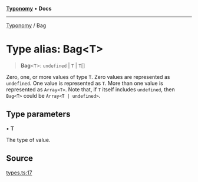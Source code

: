 [**Typonomy**](../README.md) • **Docs**

***

[Typonomy](../globals.md) / Bag

# Type alias: Bag\<T\>

> **Bag**\<`T`\>: `undefined` \| `T` \| `T`[]

Zero, one, or more values of type `T`.
Zero values are represented as `undefined`.
One value is represented as `T`.
More than one value is represented as `Array<T>`.
Note that, if `T` itself includes `undefined`, then `Bag<T>` could be `Array<T | undefined>`.

## Type parameters

• **T**

The type of value.

## Source

[types.ts:17](https://github.com/softcraft-development/typonomy/blob/eea886e2cab97560257369acf8e7d17e5016c6e5/src/types.ts#L17)
